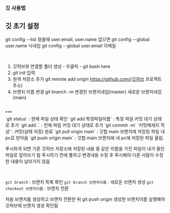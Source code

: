 ### 깃 사용법  

## 깃 초기 설정

git config --list 쳤을때 user.email, user.name 없으면
git config --global user.name 닉네임 
git config --global user.email 이메일

<br/>

1. 깃허브와 연결할 폴더 생성 - 우클릭 - git bash here
2. git init 입력
3. 원격 저장소 추가
git remote add origin https://github.com/(깃허브 프로젝트 주소)
4. 브랜치 이름 변경
git branch -m 변경전 브랜치네임(master) 새로운 브랜치네임(main)

<br/>
***
<br/>
`git status` : 현재 파일 상태 확인
`git add 특정파일이름` : 특정 파일 커밋 대기 상태로 추가
`git add .` : 전체 파일 커밋 대기 상태로 추가
`git commit -m` '커밋메세지 작성' : 커밋(상태 저장) 완료
`git pull origin main` : 깃헙 main 브랜치에 저장된 파일 내 pc로 받아옴
`git push origin main` : 깃헙 main 브랜치에 내 pc에 저장된 파일 올림. 

푸시하게 되면 기존 깃허브 저장소에 저장된 내용 중 같은 이름을 가진 파일이 내가 올린 파일로 덮어쓰기 됨
푸시하기 전에 풀하고 변경내용 수정 후 푸시해야 다른 사람이 수정한 내용이 날라가지 않음

<br/>

`git branch` : 브랜치 목록 확인
`git branch 브랜치이름` : 새로운 브랜치 생성 
`git checkout 브랜치이름` : 브랜치 전환

처음 브랜치를 생성하고 브랜치 전환한 뒤 git push origin 생성한 브랜치이름
실행해야 깃허브에 브랜치 생성 확인됨

